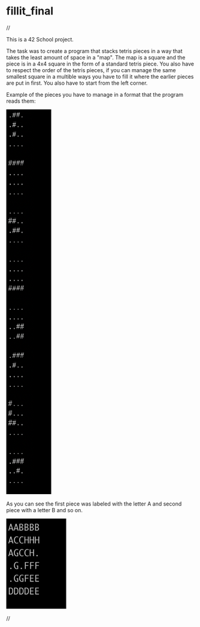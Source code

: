 # fillit_final
//
		
This is a 42 School project.

The task was to create a program that stacks tetris pieces in a way that takes the least amount of space in a "map".
The map is a square and the piece is in a 4x4 square in the form of a standard tetris piece. You also have to respect the order of the tetris pieces,
if you can manage the same smallest square in a multible ways you have to fill it where the earlier pieces are put in first. 
You also have to start from the left corner.

Example of the pieces you have to manage in a format that the program reads them:                                                                                          

![pieces:](https://github.com/Makenfile86/fillit_final/blob/master/pieces3.png?raw=true)


As you can see the first piece was labeled with the letter A and second piece with a letter B and so on.

![Results:](https://github.com/Makenfile86/fillit_final/blob/master/result.jpg?raw=true)

//

